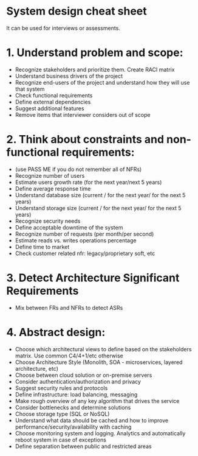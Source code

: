 # System design cheat sheet
It can be used for interviews or assessments.
# 1. Understand problem and scope:
- Recognize stakeholders and prioritize them. Create RACI matrix
- Understand business drivers of the project
- Recognize end-users of the project and understand how they will use that system
- Check functional requirements
- Define external dependencies
- Suggest additional features
- Remove items that interviewer considers out of scope
# 2. Think about constraints and non-functional requirements:
- (use PASS ME if you do not remember all of NFRs)
- Recognize number of users
- Estimate users growth rate (for the next year/next 5 years)
- Define average response time
- Understand database size (current / for the next year/ for the next 5 years)
- Understand storage size (current / for the next year/ for the next 5 years)
- Recognize security needs
- Define acceptable downtime of the system
- Recognize number of requests (per month/per second)
- Estimate reads vs. writes operations percentage
- Define time to market
- Check customer related nfr: legacy/proprietary soft, etc
# 3. Detect Architecture Significant Requirements
- Mix between FRs and NFRs to detect ASRs
# 4. Abstract design:
- Choose which architectural views to define based on the stakeholders matrix. Use common C4/4+1/etc otherwise
- Choose Architecture Style (Monolith, SOA - microservices, layered architecture, etc)
- Choose between cloud solution or on-premise servers
- Consider authentication/authorization and privacy
- Suggest security rules and protocols
- Define infrastructure: load balancing, messaging
- Make rough overview of any key algorithm that drives the service
- Consider bottlenecks and determine solutions
- Choose storage type (SQL or NoSQL)
- Understand what data should be cached and how to improve performance/security/availability with caching
- Choose monitoring system and logging. Analytics and automatically reboot system in case of exceptions
- Define separation between public and restricted areas
